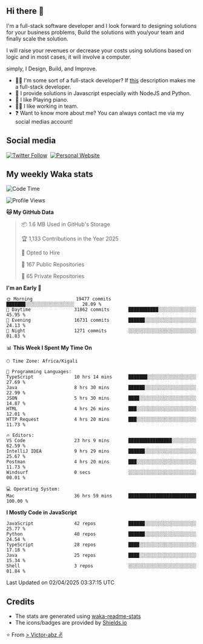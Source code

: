 ## Hi there 👋
I'm a full-stack software developer and I look forward to designing solutions for your business problems, Build the solutions with you/your team and finally scale the solution.

I will raise your revenues or decrease your costs using solutions based on logic and in most cases, it will involve a computer.

simply, I Design, Build, and Improve.

- 👨‍💻 I'm some sort of a full-stack developer? If [this](https://www.w3schools.com/whatis/whatis_fullstack.asp) description makes me a full-stack developer.
- 🌱 I provide solutions in Javascript especially with NodeJS and Python. 
- 🎹 I like Playing piano.
- 👯‍♀️ I like working in team.
- ❓ Want to know more about me? You can always contact me via my social medias account!

## Social media
[![Twitter Follow](https://img.shields.io/twitter/follow/vicky_abz?color=%231DA1F2&label=Twitter&style=for-the-badge&logo=twitter&logoColor=ffffff)](https://twitter.com/vicky_abz)
‎‎ [![Personal Website](https://img.shields.io/static/v1?label=visit&message=victor-abz.com&color=%235F021F&style=for-the-badge)](https://victor-abz.com/)

## My weekly Waka stats
<!--START_SECTION:waka-->
![Code Time](http://img.shields.io/badge/Code%20Time-1%2C376%20hrs%2036%20mins-blue)

![Profile Views](http://img.shields.io/badge/Profile%20Views-0-blue)

**🐱 My GitHub Data** 

> 📦 1.6 MB Used in GitHub's Storage 
 > 
> 🏆 1,133 Contributions in the Year 2025
 > 
> 💼 Opted to Hire
 > 
> 📜 167 Public Repositories 
 > 
> 🔑 65 Private Repositories 
 > 
**I'm an Early 🐤** 

```text
🌞 Morning                19477 commits       ███████░░░░░░░░░░░░░░░░░░   28.09 % 
🌆 Daytime                31862 commits       ███████████░░░░░░░░░░░░░░   45.95 % 
🌃 Evening                16731 commits       ██████░░░░░░░░░░░░░░░░░░░   24.13 % 
🌙 Night                  1271 commits        ░░░░░░░░░░░░░░░░░░░░░░░░░   01.83 % 
```


📊 **This Week I Spent My Time On** 

```text
🕑︎ Time Zone: Africa/Kigali

💬 Programming Languages: 
TypeScript               10 hrs 14 mins      ███████░░░░░░░░░░░░░░░░░░   27.69 % 
Java                     8 hrs 30 mins       ██████░░░░░░░░░░░░░░░░░░░   22.99 % 
JSON                     5 hrs 30 mins       ████░░░░░░░░░░░░░░░░░░░░░   14.87 % 
HTML                     4 hrs 26 mins       ███░░░░░░░░░░░░░░░░░░░░░░   12.01 % 
HTTP Request             4 hrs 20 mins       ███░░░░░░░░░░░░░░░░░░░░░░   11.73 % 

🔥 Editors: 
VS Code                  23 hrs 9 mins       ████████████████░░░░░░░░░   62.59 % 
IntelliJ IDEA            9 hrs 29 mins       ██████░░░░░░░░░░░░░░░░░░░   25.67 % 
Postman                  4 hrs 20 mins       ███░░░░░░░░░░░░░░░░░░░░░░   11.73 % 
Windsurf                 0 secs              ░░░░░░░░░░░░░░░░░░░░░░░░░   00.01 % 

💻 Operating System: 
Mac                      36 hrs 59 mins      █████████████████████████   100.00 % 
```

**I Mostly Code in JavaScript** 

```text
JavaScript               42 repos            ██████░░░░░░░░░░░░░░░░░░░   25.77 % 
Python                   40 repos            ██████░░░░░░░░░░░░░░░░░░░   24.54 % 
TypeScript               28 repos            ████░░░░░░░░░░░░░░░░░░░░░   17.18 % 
Java                     25 repos            ████░░░░░░░░░░░░░░░░░░░░░   15.34 % 
Shell                    3 repos             ░░░░░░░░░░░░░░░░░░░░░░░░░   01.84 % 
```




 Last Updated on 02/04/2025 03:37:15 UTC
<!--END_SECTION:waka-->

## Credits
- The stats are generated using [waka-readme-stats](https://github.com/anmol098/waka-readme-stats)
- The icons/badges are provided by [Shields.io](https://shields.io/)

⭐️ From [> Victor-abz ✌](https://victor-abz.com/)
